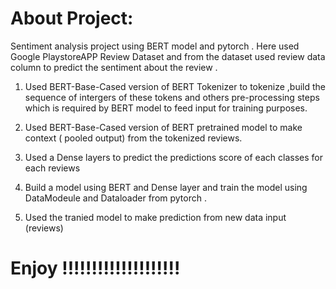 # About Project:
Sentiment analysis project using BERT model and pytorch . Here used Google PlaystoreAPP Review Dataset and from the dataset  used review data column to predict the sentiment about the review .

1. Used BERT-Base-Cased version of BERT Tokenizer to tokenize ,build the sequence of intergers of these tokens and others pre-processing steps which is required by
BERT model to feed input for training purposes.

2. Used  BERT-Base-Cased version of BERT pretrained model to make context ( pooled output) from the  tokenized reviews.

3. Used a Dense layers to predict the predictions score of each classes for each reviews 

4. Build a model using  BERT and Dense layer and train the model using DataModeule and Dataloader from pytorch .

5. Used the tranied model to make prediction from new data input (reviews)

# Enjoy !!!!!!!!!!!!!!!!!!!!

